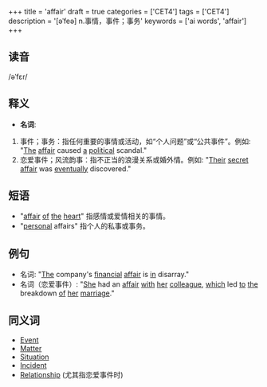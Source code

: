 +++
title = 'affair'
draft = true
categories = ['CET4']
tags = ['CET4']
description = '[əˈfeə] n.事情，事件；事务'
keywords = ['ai words', 'affair']
+++

## 读音
/əˈfɛr/

## 释义
- **名词**:
1. 事件；事务：指任何重要的事情或活动，如“个人问题”或“公共事件”。例如: "[The](/post/the/) [affair](/post/affair/) caused [a](/post/a/) [political](/post/political/) scandal."
2. 恋爱事件；风流韵事：指不正当的浪漫关系或婚外情。例如: "[Their](/post/their/) [secret](/post/secret/) [affair](/post/affair/) was [eventually](/post/eventually/) discovered."

## 短语
- "[affair](/post/affair/) [of](/post/of/) [the](/post/the/) [heart](/post/heart/)" 指感情或爱情相关的事情。
- "[personal](/post/personal/) affairs" 指个人的私事或事务。

## 例句
- 名词: "[The](/post/the/) company's [financial](/post/financial/) [affair](/post/affair/) is [in](/post/in/) disarray."
- 名词（恋爱事件）: "[She](/post/she/) had an [affair](/post/affair/) [with](/post/with/) [her](/post/her/) [colleague](/post/colleague/), [which](/post/which/) led [to](/post/to/) [the](/post/the/) breakdown [of](/post/of/) [her](/post/her/) [marriage](/post/marriage/)."

## 同义词
- [Event](/post/event/)
- [Matter](/post/matter/)
- [Situation](/post/situation/)
- [Incident](/post/incident/)
- [Relationship](/post/relationship/) (尤其指恋爱事件时)
